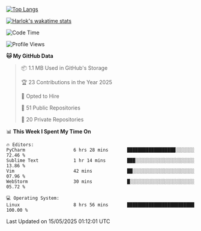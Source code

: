 [![Top Langs](https://github-readme-stats.vercel.app/api/top-langs/?username=remisiki&theme=dracula&layout=compact&hide=Jupyter%20Notebook,CSS,HTML&langs_count=10&exclude_repo=GMM-Demux-GUI)](https://github.com/anuraghazra/github-readme-stats)

[![Harlok's wakatime stats](https://github-readme-stats.vercel.app/api/wakatime?username=@remisiki&theme=dracula&layout=compact&langs_count=10&hide=other,html,css,text,json,markdown,jupyter)](https://github.com/anuraghazra/github-readme-stats)

<!--START_SECTION:waka-->
![Code Time](http://img.shields.io/badge/Code%20Time-1%2C001%20hrs%2038%20mins-blue)

![Profile Views](http://img.shields.io/badge/Profile%20Views-2-blue)

**🐱 My GitHub Data** 

> 📦 1.1 MB Used in GitHub's Storage 
 > 
> 🏆 23 Contributions in the Year 2025
 > 
> 💼 Opted to Hire
 > 
> 📜 51 Public Repositories 
 > 
> 🔑 20 Private Repositories 
 > 
📊 **This Week I Spent My Time On** 

```text
🔥 Editors: 
PyCharm                  6 hrs 28 mins       ██████████████████░░░░░░░   72.46 % 
Sublime Text             1 hr 14 mins        ███░░░░░░░░░░░░░░░░░░░░░░   13.86 % 
Vim                      42 mins             ██░░░░░░░░░░░░░░░░░░░░░░░   07.96 % 
WebStorm                 30 mins             █░░░░░░░░░░░░░░░░░░░░░░░░   05.72 % 

💻 Operating System: 
Linux                    8 hrs 56 mins       █████████████████████████   100.00 % 
```


 Last Updated on 15/05/2025 01:12:01 UTC
<!--END_SECTION:waka-->
